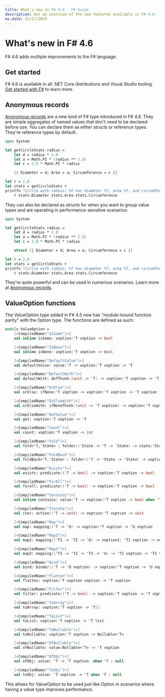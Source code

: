 ```yaml
---
title: What's new in F# 4.6 - F# Guide
description: Get an overview of the new features available in F# 4.6.
ms.date: 11/27/2019
---
```

# What's new in F# 4.6

F# 4.6 adds multiple improvements to the F# language.

## Get started

F# 4.6 is available in all .NET Core distributions and Visual Studio tooling. [Get started with F#](../get-started/index.md) to learn more.

## Anonymous records

[Anonymous records](../language-reference/anonymous-records.md) are a new kind of F# type introduced in F# 4.6. They are simple aggregates of named values that don't need to be declared before use. You can declare them as either structs or reference types. They're reference types by default.

```fsharp
open System

let getCircleStats radius =
    let d = radius * 2.0
    let a = Math.PI * (radius ** 2.0)
    let c = 2.0 * Math.PI * radius

    {| Diameter = d; Area = a; Circumference = c |}

let r = 2.0
let stats = getCircleStats r
printfn "Circle with radius: %f has diameter %f, area %f, and circumference %f"
    r stats.Diameter stats.Area stats.Circumference
```

They can also be declared as structs for when you want to group value types and are operating in performance-sensitive scenarios:

```fsharp
open System

let getCircleStats radius =
    let d = radius * 2.0
    let a = Math.PI * (radius ** 2.0)
    let c = 2.0 * Math.PI * radius

    struct {| Diameter = d; Area = a; Circumference = c |}

let r = 2.0
let stats = getCircleStats r
printfn "Circle with radius: %f has diameter %f, area %f, and circumference %f"
    r stats.Diameter stats.Area stats.Circumference
```

They're quite powerful and can be used in numerous scenarios. Learn more at [Anonymous records](../language-reference/anonymous-records.md).

## ValueOption functions

The ValueOption type added in F# 4.5 now has "module-bound function parity" with the Option type. The functions are defined as such:

```fsharp
module ValueOption =
    [<CompiledName("IsSome")>]
    val inline isSome: voption:'T voption -> bool

    [<CompiledName("IsNone")>]
    val inline isNone: voption:'T voption -> bool

    [<CompiledName("DefaultValue")>]
    val defaultValue: value:'T -> voption:'T voption -> 'T

    [<CompiledName("DefaultWith")>]
    val defaultWith: defThunk:(unit -> 'T) -> voption:'T voption -> 'T

    [<CompiledName("OrElse")>]
    val orElse: ifNone:'T voption -> voption:'T voption -> 'T voption

    [<CompiledName("OrElseWith")>]
    val orElseWith: ifNoneThunk:(unit -> 'T voption) -> voption:'T voption -> 'T voption

    [<CompiledName("GetValue")>]
    val get: voption:'T voption -> 'T

    [<CompiledName("Count")>]
    val count: voption:'T voption -> int

    [<CompiledName("Fold")>]
    val fold<'T,'State> : folder:('State -> 'T -> 'State) -> state:'State -> voption:'T voption -> 'State

    [<CompiledName("FoldBack")>]
    val foldBack<'T,'State> : folder:('T -> 'State -> 'State) -> voption:'T voption -> state:'State -> 'State

    [<CompiledName("Exists")>]
    val exists: predicate:('T -> bool) -> voption:'T voption -> bool

    [<CompiledName("ForAll")>]
    val forall: predicate:('T -> bool) -> voption:'T voption -> bool

    [<CompiledName("Contains")>]
    val inline contains: value:'T -> voption:'T voption -> bool when 'T : equality

    [<CompiledName("Iterate")>]
    val iter: action:('T -> unit) -> voption:'T voption -> unit

    [<CompiledName("Map")>]
    val map: mapping:('T -> 'U) -> voption:'T voption -> 'U voption

    [<CompiledName("Map2")>]
    val map2: mapping:('T1 -> 'T2 -> 'U) -> voption1: 'T1 voption -> voption2: 'T2 voption -> 'U voption

    [<CompiledName("Map3")>]
    val map3: mapping:('T1 -> 'T2 -> 'T3 -> 'U) -> 'T1 voption -> 'T2 voption -> 'T3 voption -> 'U voption

    [<CompiledName("Bind")>]
    val bind: binder:('T -> 'U voption) -> voption:'T voption -> 'U voption

    [<CompiledName("Flatten")>]
    val flatten: voption:'T voption voption -> 'T voption

    [<CompiledName("Filter")>]
    val filter: predicate:('T -> bool) -> voption:'T voption -> 'T voption

    [<CompiledName("ToArray")>]
    val toArray: voption:'T voption -> 'T[]

    [<CompiledName("ToList")>]
    val toList: voption:'T voption -> 'T list

    [<CompiledName("ToNullable")>]
    val toNullable: voption:'T voption -> Nullable<'T>

    [<CompiledName("OfNullable")>]
    val ofNullable: value:Nullable<'T> -> 'T voption

    [<CompiledName("OfObj")>]
    val ofObj: value: 'T -> 'T voption  when 'T : null

    [<CompiledName("ToObj")>]
    val toObj: value: 'T voption -> 'T when 'T : null
```

This allows for ValueOption to be used just like Option in scenarios where having a value type improves performance.
